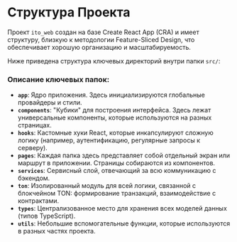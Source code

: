 # Структура Проекта

Проект `ito_web` создан на базе Create React App (CRA) и имеет структуру, близкую к методологии Feature-Sliced Design, что обеспечивает хорошую организацию и масштабируемость.

Ниже приведена структура ключевых директорий внутри папки `src/`:




### **Описание ключевых папок:**

* **`app`**: Ядро приложения. Здесь инициализируются глобальные провайдеры и стили.
* **`components`**: "Кубики" для построения интерфейса. Здесь лежат универсальные компоненты, которые используются на разных страницах.
* **`hooks`**: Кастомные хуки React, которые инкапсулируют сложную логику (например, аутентификацию, регулярные запросы к серверу).
* **`pages`**: Каждая папка здесь представляет собой отдельный экран или маршрут в приложении. Страницы собираются из компонентов.
* **`services`**: Сервисный слой, отвечающий за всю коммуникацию с бэкендом.
* **`ton`**: Изолированный модуль для всей логики, связанной с блокчейном TON: формирование транзакций, взаимодействие с контрактами.
* **`types`**: Централизованное место для хранения всех моделей данных (типов TypeScript).
* **`utils`**: Небольшие вспомогательные функции, которые используются в разных частях проекта.